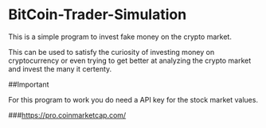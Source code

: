 # BitCoin-Trader-Simulation

This is a simple program to invest fake money on the crypto market.

This can be used to satisfy the curiosity of investing money on cryptocurrency or even trying to get better at analyzing the crypto market and invest the many it certenty.

##Important 

For this program to work you do need a API key for the stock market values.

###https://pro.coinmarketcap.com/
